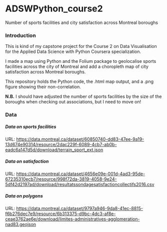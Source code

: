 # ADSWPython_course2

Number of sports facilities and city satisfaction across Montreal boroughs

### Introduction

This is kind of my capstone project for the Course 2 on Data Visualisation for the Applied Data Science with Python Coursera specialization.

I made a map using Python and the Folium package to geolocalise sports facilities across the city of Montreal and add a choropleth map of city satisfaction across Montreal boroughs. 

This repository holds the Python code, the .html map output, and a .png figure showing their non-correlation.

**N.B.** 
I should have adjusted the number of sports facilities by the size of the boroughs when checking out associations, but I need to move on!

### Data

##### Data on sports facilities

URL: https://data.montreal.ca/dataset/60850740-dd83-47ee-9a19-13d674e90314/resource/2dac229f-6089-4cb7-ab0b-eadc6a147d5d/download/terrain_sport_ext.json

##### Data on satisfaction 

URL: https://data.montreal.ca/dataset/4656e09e-001d-4ad3-95de-67235310ecb7/resource/998f72da-3819-4058-9e24-5df42d2197ad/download/resultatssondagesatisfactioncollectifs2016.csv

##### Data on polygons

URL: https://data.montreal.ca/dataset/9797a946-9da8-41ec-8815-f6b276dec7e9/resource/6b313375-d9bc-4dc3-af8e-ceae3762ae6e/download/limites-administratives-agglomeration-nad83.geojson
